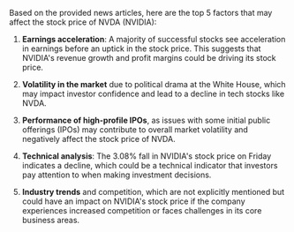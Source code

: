 Based on the provided news articles, here are the top 5 factors that may affect the stock price of NVDA (NVIDIA):

1. **Earnings acceleration**: A majority of successful stocks see acceleration in earnings before an uptick in the stock price. This suggests that NVIDIA's revenue growth and profit margins could be driving its stock price.

2. **Volatility in the market** due to political drama at the White House, which may impact investor confidence and lead to a decline in tech stocks like NVDA.

3. **Performance of high-profile IPOs**, as issues with some initial public offerings (IPOs) may contribute to overall market volatility and negatively affect the stock price of NVDA.

4. **Technical analysis**: The 3.08% fall in NVIDIA's stock price on Friday indicates a decline, which could be a technical indicator that investors pay attention to when making investment decisions.

5. **Industry trends** and competition, which are not explicitly mentioned but could have an impact on NVIDIA's stock price if the company experiences increased competition or faces challenges in its core business areas.